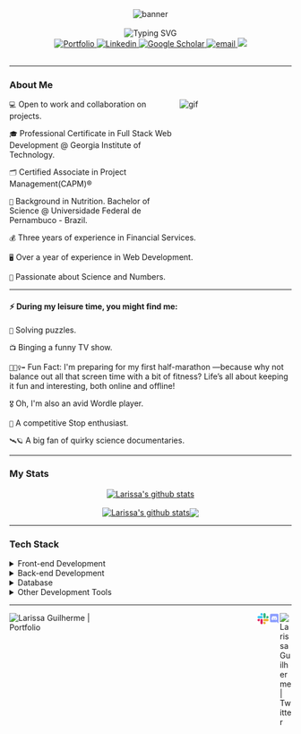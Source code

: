 <div id="header" align="center">
  <img src="/banner.gif" alt="banner" />
</div>
<br>
<div id="intro" align="center">
  <img src="https://readme-typing-svg.demolab.com?font=Kalam&weight=300&size=25&duration=3500&pause=150&color=6D1AF7&center=true&vCenter=false&multiline=false&repeat=true&width=500&height=50&lines=Hello World,+I+ am+Larissa+Guilherme!;Software Engineer ready to collaborate!" alt="Typing SVG" />
</div>
<div id="badges" align="center" >
  <a href="https://larigens.github.io/laricodes" target="_blank">
    <img src="https://img.shields.io/badge/Portfolio-000?logo=ko-fi&logoColor=white&color=D61F69" alt="Portfolio" />
  </a>  
  <a href="https://www.linkedin.com/in/larigens/" target="_blank">
     <img src="https://img.shields.io/badge/LinkedIn-%230077B5.svg?logo=linkedin&logoColor=white&color=D61F69" alt="Linkedin" />
  </a>
  <a href="https://scholar.google.com/citations?hl=en&user=lje994IAAAAJ" target="_blank">
     <img src="https://img.shields.io/badge/Scholar-100000?logo=GoogleScholar&logoColor=white&color=D61F69" alt="Google Scholar" />
  </a>
  <a href="mailto:larigens@gmail.com">
     <img src="https://img.shields.io/badge/-Email-red?logo=gmail&logoColor=white&color=D61F69" alt="email" />
  </a>
  <a href="https://docs.google.com/document/d/1JZMl4FjfVmC8TvVxRHcwEMq5kz23--5WvYn8jEqqpb8/edit?usp=sharing">
    <img src="https://img.shields.io/badge/CV.pdf-red?logo=adobe&logoColor=white&color=D61F69">
</a> 
</div>
<br>

---
                                                                                      
### About Me

<img align="right" width="200" height="200" src="https://media.giphy.com/media/IWiAPmq1HS9QZRu8PT/giphy-downsized-large.gif" alt="gif" />

<div id="about" align="left">
  
  <code>💻</code> Open to work and collaboration on projects.<br>
  
  <code>🎓</code> Professional Certificate in Full Stack Web Development @ Georgia Institute of Technology.<br>
  
  <code>🗂️</code> Certified Associate in Project Management(CAPM)®<br>
  
  <code>🍏</code> Background in Nutrition. Bachelor of Science @ Universidade Federal de Pernambuco - Brazil.<br>
  
  <code>💰</code> Three years of experience in Financial Services.<br>
  
  <code>🖥️</code> Over a year of experience in Web Development.<br>
  
  <code>🧬</code> Passionate about Science and Numbers.<br>
  
</div>
  
  <hr>
  
#### ⚡️ During my leisure time, you might find me:

<div id="leisure" align="left">
  
  <code>🧩</code> Solving puzzles.<br>
  
  <code>📺</code> Binging a funny TV show.<br>
  
  <code>🏃🏻‍♀️‍➡️</code> Fun Fact: I'm preparing for my first half-marathon —because why not balance out all that screen time with a bit of fitness? Life’s all about keeping it fun and interesting, both online and offline!<br>
  
  <code>🎖️</code> Oh, I'm also an avid Wordle player.<br>
  
  <code>🛑</code> A competitive Stop enthusiast.<br>
  
  <code>🛰️🪐</code> A big fan of quirky science documentaries.<br>
  
</div>

---

### My Stats

<div id="stats" align="center" >
  
<a href="https://github.com/vn7n24fzkq/github-profile-summary-cards"><img align="center" src="http://github-profile-summary-cards.vercel.app/api/cards/profile-details?username=larigens&theme=radical" alt="Larissa's github stats" /></a>
  
<a href="https://github.com/anuraghazra/github-readme-stats"><img align="center" src="https://github-readme-stats-sigma-five.vercel.app/api?username=larigens&show_icons=true&include_all_commits=true&count_private=true&bg_color=ffffff&title_color=6d1Af7&text_color=d61f69&icon_color=6d1Af7&hide_border=true" alt="Larissa's github stats" /></a><a href="https://github.com/larigens/github-readme-stats"><img align="center" src="https://github-readme-stats-sigma-five.vercel.app/api/top-langs/?username=larigens&layout=compact&langs_count=9&hide_progress=true&bg_color=ffffff&title_color=6d1Af7&text_color=d61f69&icon_color=6d1Af7&hide_border=true" /></a>
  
 </div>

---

### Tech Stack
  
<details>
  <summary> Front-end Development </summary>
  <br>
<code><img height="30" alt="html" src="https://cdn.jsdelivr.net/gh/devicons/devicon@latest/icons/html5/html5-plain-wordmark.svg" /></code>
<code><img height="30" alt="css" src="https://cdn.jsdelivr.net/gh/devicons/devicon@latest/icons/css3/css3-plain-wordmark.svg" /></code>
<code><img height="30" alt="tailwindcss" src="https://cdn.jsdelivr.net/gh/devicons/devicon@latest/icons/tailwindcss/tailwindcss-original.svg" /></code>         
<code><img height="30" alt="javascript" src="https://cdn.jsdelivr.net/gh/devicons/devicon@latest/icons/javascript/javascript-original.svg" /></code>
<br>
  
##### JavaScript Libraries and Frameworks

<code><img height="30" alt="react" src="https://cdn.jsdelivr.net/gh/devicons/devicon@latest/icons/react/react-original.svg" /></code>
<code><img height="30" alt="react-bootstrap" src="https://cdn.jsdelivr.net/gh/devicons/devicon@latest/icons/reactbootstrap/reactbootstrap-original.svg" /></code>
<code><img height="30" alt="react-navigation" src="https://cdn.jsdelivr.net/gh/devicons/devicon@latest/icons/reactnavigation/reactnavigation-original.svg" /></code>
<code><img height="30" alt="react-router" src="https://cdn.jsdelivr.net/gh/devicons/devicon@latest/icons/reactrouter/reactrouter-original-wordmark.svg" /></code>
<code><img height="30" alt="next" src="https://cdn.jsdelivr.net/gh/devicons/devicon@latest/icons/nextjs/nextjs-original.svg" /></code>
<code><img height="30" alt="vuejs" src="https://cdn.jsdelivr.net/gh/devicons/devicon@latest/icons/vuejs/vuejs-original-wordmark.svg" /></code>      
<code><img height="30" alt="jquery" src="https://cdn.jsdelivr.net/gh/devicons/devicon@latest/icons/jquery/jquery-plain-wordmark.svg" /></code>
<code><img height="30" alt="bootstrap" src="https://cdn.jsdelivr.net/gh/devicons/devicon@latest/icons/bootstrap/bootstrap-original-wordmark.svg" /></code>
<code><img height="30" alt="chakraui" src="https://raw.githubusercontent.com/chakra-ui/chakra-ui/main/media/logomark-colored.svg" /></code>
<code><img height="30" alt="handlebars" src="https://cdn.jsdelivr.net/gh/devicons/devicon@latest/icons/handlebars/handlebars-original-wordmark.svg" /></code> 
<code><img height="30" alt="workbox" src="https://cdn.icon-icons.com/icons2/2148/PNG/512/workbox_icon_131872.png" /></code>
<code><img height="30" alt="chartjs" src="https://asset.brandfetch.io/idFdo8ulhr/idg4l58CuH.svg?updated=1681748471210" /></code>
  
</details>

<details>
  <summary> Back-end Development </summary>
<br>
<code><img height="30" alt="nodejs" src="https://cdn.jsdelivr.net/gh/devicons/devicon@latest/icons/nodejs/nodejs-original-wordmark.svg" /></code>
<code><img height="30" alt="nodemon" src="https://cdn.jsdelivr.net/gh/devicons/devicon@latest/icons/nodemon/nodemon-original.svg" /></code>
<code><img height="30" alt="express" src="https://cdn.jsdelivr.net/gh/devicons/devicon@latest/icons/express/express-original-wordmark.svg" /></code>





##### Authentication and Authorization

<code><img height="30" alt="passportjs" src="https://seeklogo.com/images/P/passport-logo-16D89B2F37-seeklogo.com.png"></code>
<code><img height="30" alt="jwt" src="https://img.icons8.com/color/256/java-web-token.png"></code>

##### Query Language

<code><img height="30" alt="graphql" src="https://cdn.jsdelivr.net/gh/devicons/devicon@latest/icons/graphql/graphql-plain-wordmark.svg" /></code>
<code><img height="30" alt="apollographql" src="https://cdn.icon-icons.com/icons2/2699/PNG/512/apollographql_logo_icon_169569.png"></code>
 
</details>
  
<details>
  <summary> Database </summary> 

##### Relational Database Management System
  
<code><img height="30" alt="mysql" src="https://cdn.jsdelivr.net/gh/devicons/devicon@latest/icons/mysql/mysql-original-wordmark.svg" /></code>
<code><img height="30" alt="sequelize" src="https://cdn.jsdelivr.net/gh/devicons/devicon@latest/icons/sequelize/sequelize-original-wordmark.svg" /></code>
 
##### NoSQL Database Management System
  
<code><img height="30" alt="mongodb" src="https://cdn.jsdelivr.net/gh/devicons/devicon@latest/icons/mongodb/mongodb-original-wordmark.svg" /></code>
<code><img height="25" alt="mongoose" src="https://cdn.jsdelivr.net/gh/devicons/devicon@latest/icons/mongoose/mongoose-original-wordmark.svg" /></code>

</details>

<details>
  <summary> Other Development Tools </summary> 
<br>
<code><img height="30" alt="markdown" src="https://cdn.jsdelivr.net/gh/devicons/devicon@latest/icons/markdown/markdown-original.svg" /></code>
<code><img height="30" alt="powershell" src="https://cdn.jsdelivr.net/gh/devicons/devicon@latest/icons/powershell/powershell-original.svg" /></code>
<code><img height="30" alt="json" src="https://cdn.jsdelivr.net/gh/devicons/devicon@latest/icons/json/json-original.svg" /></code>
<code><img height="30" alt="postman" src="https://cdn.jsdelivr.net/gh/devicons/devicon@latest/icons/postman/postman-original.svg" /></code>
<code><img height="30" alt="insomnia" src="https://cdn.jsdelivr.net/gh/devicons/devicon@latest/icons/insomnia/insomnia-original.svg" /></code>
<code><img height="30" alt="npm" src="https://cdn.jsdelivr.net/gh/devicons/devicon@latest/icons/npm/npm-original-wordmark.svg" /></code>
<code><img height="30" alt="git" src="https://cdn.jsdelivr.net/gh/devicons/devicon@latest/icons/git/git-original-wordmark.svg" /></code>
<code><img height="30" alt="github" src="https://cdn.jsdelivr.net/gh/devicons/devicon@latest/icons/github/github-original-wordmark.svg" /></code>
<code><img height="30" alt="gitlab" src="https://cdn.jsdelivr.net/gh/devicons/devicon@latest/icons/gitlab/gitlab-original-wordmark.svg" /></code>
<code><img height="30" alt="vscode" src="https://cdn.jsdelivr.net/gh/devicons/devicon@latest/icons/vscode/vscode-original-wordmark.svg" /></code>
<code><img height="30" alt="heroku" src="https://cdn.jsdelivr.net/gh/devicons/devicon@latest/icons/heroku/heroku-original-wordmark.svg" /></code>
<code><img height="30" alt="firebase" src="https://cdn.jsdelivr.net/gh/devicons/devicon@latest/icons/firebase/firebase-original-wordmark.svg" /></code>
<code><img height="30" alt="dotenv" src="https://cdn.icon-icons.com/icons2/3914/PNG/512/dotenv_logo_icon_249008.png"></code>
<code><img height="30" alt="eslint" src="https://cdn.jsdelivr.net/gh/devicons/devicon@latest/icons/eslint/eslint-original-wordmark.svg" /></code>
<code><img height="30" alt="webpack" src="https://cdn.jsdelivr.net/gh/devicons/devicon@latest/icons/webpack/webpack-original-wordmark.svg" /></code>
<code><img height="30" alt="babel" src="https://cdn.jsdelivr.net/gh/devicons/devicon@latest/icons/babel/babel-original.svg" /></code>
<code><img height="30" alt="jest" src="https://cdn.jsdelivr.net/gh/devicons/devicon@latest/icons/jest/jest-plain.svg" /></code>
 
##### Design and Visualization
  
<code><img height="30" alt="canva" src="https://cdn.jsdelivr.net/gh/devicons/devicon@latest/icons/canva/canva-original.svg" /></code>
  
##### Browsers and Operating Systems
 
<code><img height="30" alt="chrome" src="https://cdn.jsdelivr.net/gh/devicons/devicon@latest/icons/chrome/chrome-original.svg" /></code>
<code><img height="30" alt="apple" src="https://cdn.jsdelivr.net/gh/devicons/devicon@latest/icons/apple/apple-original.svg"></code>      
  
</details>

---

<div id="contact">
  <img align="left" alt="Larissa Guilherme | Portfolio" width="180px" height="40px" src="https://user-images.githubusercontent.com/107759776/234104672-411cb583-da2b-42ab-864f-7371bd236f4c.png" />
<a href="https://twitter.com/coffeebr_eak">
  <img align="right" alt="Larissa Guilherme | Twitter" width="21px" src="https://raw.githubusercontent.com/anuraghazra/anuraghazra/master/assets/twitter.svg" />
</a>
<a href="https://discord.com/users/larigens#2587">
  <img align="right" alt="Larissa Guilherme | Discord" width="20px" src="https://raw.githubusercontent.com/anuraghazra/anuraghazra/master/assets/discord.svg" />
</a>
<a href="https://app.slack.com/client/T02GQNVK8R1/U046F8ERE14">
  <img align="right" alt="Larissa Guilherme | Slack" width="20px" src="https://raw.githubusercontent.com/devicons/devicon/master/icons/slack/slack-original.svg" />
</a>
</div>
